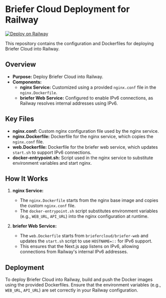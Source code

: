 # Briefer Cloud Deployment for Railway

[![Deploy on Railway](https://railway.com/button.svg)](https://railway.com/deploy/zmXHYJ?referralCode=HxrUPo)

This repository contains the configuration and Dockerfiles for deploying Briefer Cloud into Railway.

## Overview

- **Purpose:** Deploy Briefer Cloud into Railway.
- **Components:**
  - **nginx Service:** Customized using a provided `nginx.conf` file in the `nginx.Dockerfile`.
  - **briefer Web Service:** Configured to enable IPv6 connections, as Railway resolves internal addresses using IPv6.

## Key Files

- **nginx.conf:** Custom nginx configuration file used by the nginx service.
- **nginx.Dockerfile:** Dockerfile for the nginx service, which copies the `nginx.conf` file.
- **web.Dockerfile:** Dockerfile for the briefer web service, which updates `start.sh` to support IPv6 connections.
- **docker-entrypoint.sh:** Script used in the nginx service to substitute environment variables and start nginx.

## How It Works

1. **nginx Service:**
   - The `nginx.Dockerfile` starts from the nginx base image and copies the custom `nginx.conf` file.
   - The `docker-entrypoint.sh` script substitutes environment variables (e.g., `WEB_URL`, `API_URL`) into the nginx configuration at runtime.

2. **briefer Web Service:**
   - The `web.Dockerfile` starts from `briefercloud/briefer-web` and updates the `start.sh` script to use `HOSTNAME=::` for IPv6 support.
   - This ensures that the Next.js app listens on IPv6, allowing connections from Railway's internal IPv6 addresses.

## Deployment

To deploy Briefer Cloud into Railway, build and push the Docker images using the provided Dockerfiles. Ensure that the environment variables (e.g., `WEB_URL`, `API_URL`) are set correctly in your Railway configuration.

